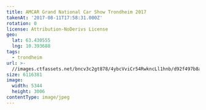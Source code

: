 ```yaml
---
title: AMCAR Grand National Car Show Trondheim 2017
takenAt: '2017-08-11T17:58:31.000Z'
rotation: 0
license: Attribution-NoDerivs License
geo:
  lat: 63.430555
  lng: 10.393688
tags:
  - trondheim
url: >-
  //images.ctfassets.net/bncv3c2gt878/4ybcVviCr54RwkncLl1hnb/d92f497b8afc30a21af2376cf2fe746e/amcar-grand-national-car-show-trondheim-2017_36370986991_o
size: 6116381
image:
  width: 5344
  height: 3006
contentType: image/jpeg
---
```


